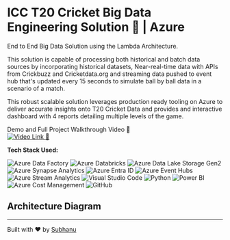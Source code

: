 # ICC T20 Cricket Big Data Engineering Solution 🏏 | Azure

End to End Big Data Solution using the Lambda Architecture.

This solution is capable of processing both historical and batch data sources by incorporating historical datasets, Near-real-time data with APIs from Crickbuzz and Cricketdata.org and streaming data pushed to event hub that's updated every 15 seconds to simulate ball by ball data in a scenario of a match. 

This robust scalable solution leverages production ready tooling on Azure to deliver accurate insights onto T20 Cricket Data and provides and interactive dashboard with 4 reports detailing multiple levels of the game. 

Demo and Full Project Walkthrough Video 🔗 <br>
[![Video Link 🔵](https://img.youtube.com/vi/VIDEO_ID/0.jpg)](https://drive.google.com/file/d/1PSal-JX3I22RxyUL2PxLcwDa8FN9Yarl/view?usp=sharing)

**Tech Stack Used:**

![Azure Data Factory](https://img.shields.io/badge/Azure%20Data%20Factory-0078D4?style=for-the-badge&logo=azuredatafactory&logoColor=white)
![Azure Databricks](https://img.shields.io/badge/Databricks-FF3621?style=for-the-badge&logo=databricks&logoColor=white)
![Azure Data Lake Storage Gen2](https://img.shields.io/badge/Azure%20Data%20Lake%20Storage%20Gen2-0078D4?style=for-the-badge&logo=azure&logoColor=white)
![Azure Synapse Analytics](https://img.shields.io/badge/Azure%20Synapse%20Analytics-0078D4?style=for-the-badge&logo=azure&logoColor=white)
![Azure Entra ID](https://img.shields.io/badge/Azure%20Entra%20ID-0078D4?style=for-the-badge&logo=azure&logoColor=white)
![Azure Event Hubs](https://img.shields.io/badge/Azure%20Event%20Hubs-0078D4?style=for-the-badge&logo=azure&logoColor=white)
![Azure Stream Analytics](https://img.shields.io/badge/Azure%20Stream%20Analytics-0078D4?style=for-the-badge&logo=azure&logoColor=white)
![Visual Studio Code](https://img.shields.io/badge/Visual%20Studio%20Code-007ACC?style=for-the-badge&logo=visualstudiocode&logoColor=white)
![Python](https://img.shields.io/badge/Python-3776AB?style=for-the-badge&logo=python&logoColor=white)
![Power BI](https://img.shields.io/badge/Power%20BI-F2C811?style=for-the-badge&logo=powerbi&logoColor=black)
![Azure Cost Management](https://img.shields.io/badge/Azure%20Cost%20Management-0078D4?style=for-the-badge&logo=azure&logoColor=white)
![GitHub](https://img.shields.io/badge/GitHub-181717?style=for-the-badge&logo=github&logoColor=white)


## Architecture Diagram





---
Built with ❤️ by [Subhanu](https://github.com/subhanu-dev)
